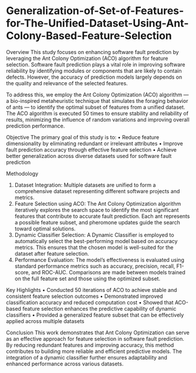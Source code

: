 # Generalization-of-Set-of-Features-for-The-Unified-Dataset-Using-Ant-Colony-Based-Feature-Selection

Overview
This study focuses on enhancing software fault prediction by leveraging the Ant Colony Optimization (ACO) algorithm for feature selection. Software fault prediction plays a vital role in improving software reliability by identifying modules or components that are likely to contain defects. However, the accuracy of prediction models largely depends on the quality and relevance of the selected features.

To address this, we employ the Ant Colony Optimization (ACO) algorithm — a bio-inspired metaheuristic technique that simulates the foraging behavior of ants — to identify the optimal subset of features from a unified dataset. The ACO algorithm is executed 50 times to ensure stability and reliability of results, minimizing the influence of random variations and improving overall prediction performance.


Objective
The primary goal of this study is to:
•	Reduce feature dimensionality by eliminating redundant or irrelevant attributes
•	Improve fault prediction accuracy through effective feature selection
•	Achieve better generalization across diverse datasets used for software fault prediction

Methodology
1.	Dataset Integration:
Multiple datasets are unified to form a comprehensive dataset representing different software projects and metrics.
2.	Feature Selection using ACO:
The Ant Colony Optimization algorithm iteratively explores the search space to identify the most significant features that contribute to accurate fault prediction. Each ant represents a possible feature subset, and pheromone updates guide the search toward optimal solutions.
3.	Dynamic Classifier Selection:
A Dynamic Classifier is employed to automatically select the best-performing model based on accuracy metrics. This ensures that the chosen model is well-suited for the dataset after feature selection.
4.	Performance Evaluation:
The model’s effectiveness is evaluated using standard performance metrics such as accuracy, precision, recall, F1-score, and ROC-AUC. Comparisons are made between models trained on the full feature set and those using the optimized subset.

Key Highlights
•	Conducted 50 iterations of ACO to achieve stable and consistent feature selection outcomes
•	Demonstrated improved classification accuracy and reduced computation cost
•	Showed that ACO-based feature selection enhances the predictive capability of dynamic classifiers
•	Provided a generalized feature subset that can be effectively applied across multiple datasets

Conclusion
This work demonstrates that Ant Colony Optimization can serve as an effective approach for feature selection in software fault prediction. By reducing redundant features and improving accuracy, this method contributes to building more reliable and efficient predictive models. The integration of a dynamic classifier further ensures adaptability and enhanced performance across various datasets.


